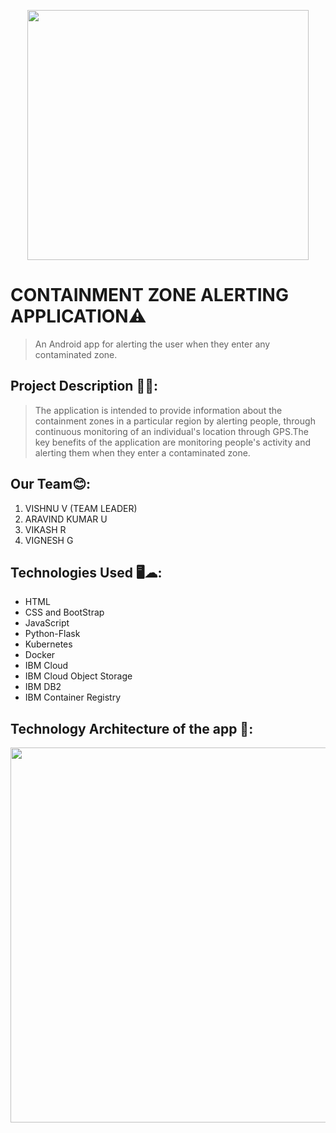 <p align="center"><img src="https://img.freepik.com/premium-vector/warning-contaminated-area-sign-label_24886-280.jpg" width="450" height="400" align="center" /></p>

# **CONTAINMENT ZONE ALERTING APPLICATION**⚠️

> An Android app for alerting the user when they enter any contaminated zone.


## Project Description 📜📜:
> The application is intended to provide information about the containment zones in a particular region by alerting people, through continuous monitoring of an individual's location through GPS.The key benefits of the application are monitoring people's activity and alerting them when they enter a contaminated zone.

## Our Team😊:
 1. VISHNU V (TEAM LEADER)
 2. ARAVIND KUMAR U
 3. VIKASH R
 4. VIGNESH G
 

## Technologies Used 🖥️☁:
 -	HTML
 - CSS and BootStrap
 -	JavaScript
 -	Python-Flask
 -	Kubernetes
 -	Docker
 -	IBM Cloud
 -	IBM Cloud Object Storage
 -	IBM DB2
 -	IBM Container Registry

## Technology Architecture of the app 🔎:
<p align="center"><img src="https://lh4.googleusercontent.com/MI4NgQUlRa6ciDXCKySX3HIh_EEGH6R9vPQLXOjGFqWSD9SWf4k05e4JsYWFzy2ZvBxraSN-1nQnDE8lPLnMZiU_sutk7lQBEhvRl2WxEMey0bCTsZuRmudnYxYRBg" width="1000" height="600" align="center" /></p>
